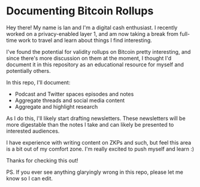 # Documenting Bitcoin Rollups

Hey there! My name is Ian and I'm a digital cash enthusiast. I recently worked on a privacy-enabled layer 1, and am now taking a break from full-time work to travel and learn about things I find interesting.

I've found the potential for validity rollups on Bitcoin pretty interesting, and since there's more discussion on them at the moment, I thought I'd document it in this repository as an educational resource for myself and potentially others.

In this repo, I'll document:

- Podcast and Twitter spaces episodes and notes
- Aggregate threads and social media content
- Aggregate and highlight research

As I do this, I'll likely start drafting newsletters. These newsletters will be more digestable than the notes I take and can likely be presented to interested audiences.

I have experience with writing content on ZKPs and such, but feel this area is a bit out of my comfort zone. I'm really excited to push myself and learn :)

Thanks for checking this out!

PS. If you ever see anything glaryingly wrong in this repo, please let me know so I can edit.
